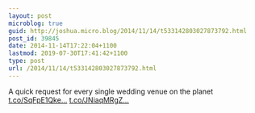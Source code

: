 ```yaml
---
layout: post
microblog: true
guid: http://joshua.micro.blog/2014/11/14/t533142803027873792.html
post_id: 39845
date: 2014-11-14T17:22:04+1100
lastmod: 2019-07-30T17:41:42+1100
type: post
url: /2014/11/14/t533142803027873792.html
---
```

A quick request for every single wedding venue on the planet [t.co/SqFpE1Qke...](http://t.co/SqFpE1Qkel) [t.co/JNiaqMRgZ...](http://t.co/JNiaqMRgZ1)
